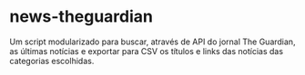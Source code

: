 # news-theguardian
Um script modularizado para buscar, através de API do jornal The Guardian, as últimas notícias e exportar para CSV os títulos e links das notícias das categorias escolhidas.

